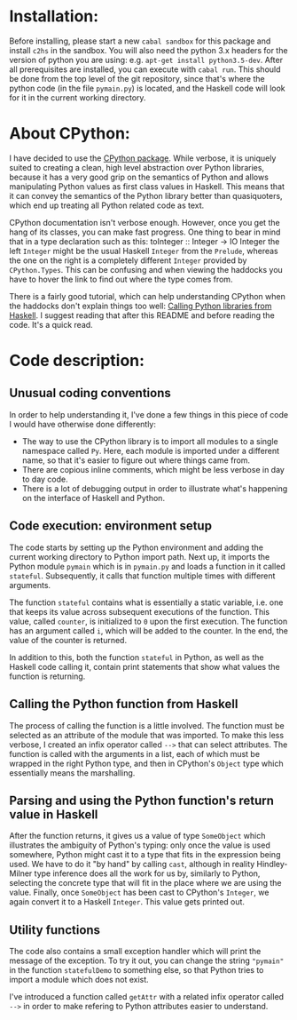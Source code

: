 # Installation:

Before installing, please start a new `cabal sandbox` for this package and
install `c2hs` in the sandbox. You will also need the python 3.x headers for
the version of python you are using: e.g. `apt-get install python3.5-dev`.
After all prerequisites are installed, you can execute with `cabal run`. This
should be done from the top level of the git repository, since that's where the
python code (in the file `pymain.py`) is located, and the Haskell code will
look for it in the current working directory.


# About CPython:

I have decided to use the [CPython
package](https://hackage.haskell.org/package/cpython). While verbose, it is
uniquely suited to creating a clean, high level abstraction over Python
libraries, because it has a very good grip on the semantics of Python and
allows manipulating Python values as first class values in Haskell. This means
that it can convey the semantics of the Python library better than
quasiquoters, which end up treating all Python related code as text.

CPython documentation isn't verbose enough. However, once you get the hang of
its classes, you can make fast progress. One thing to bear in mind that in a
type declaration such as this:
    toInteger :: Integer -> IO Integer
the left `Integer` might be the usual Haskell `Integer` from the `Prelude`,
whereas the one on the right is a completely different `Integer` provided by
`CPython.Types`. This can be confusing and when viewing the haddocks you have
to hover the link to find out where the type comes from.

There is a fairly good tutorial, which can help understanding CPython when the
haddocks don't explain things too well: [Calling Python libraries from
Haskell](https://john-millikin.com/articles/ride-the-snake/). I suggest reading
that after this README and before reading the code. It's a quick read.


# Code description:

## Unusual coding conventions

In order to help understanding it, I've done a few things in this piece of code
I would have otherwise done differently:

- The way to use the CPython library is to import all modules to a single
  namespace called `Py`. Here, each module is imported under a different name,
so that it's easier to figure out where things came from.
- There are copious inline comments, which might be less verbose in day to day
  code.
- There is a lot of debugging output in order to illustrate what's happening on
  the interface of Haskell and Python.

## Code execution: environment setup

The code starts by setting up the Python environment and adding the current
working directory to Python import path. Next up, it imports the Python module
`pymain` which is in `pymain.py` and loads a function in it called `stateful`.
Subsequently, it calls that function multiple times with different arguments.

The function `stateful` contains what is essentially a static variable, i.e.
one that keeps its value across subsequent executions of the function. This
value, called `counter`, is initialized to `0` upon the first execution. The
function has an argument called `i`, which will be added to the counter. In the
end, the value of the counter is returned.

In addition to this, both the function `stateful` in Python, as well as the
Haskell code calling it, contain print statements that show what values the
function is returning.

## Calling the Python function from Haskell

The process of calling the function is a little involved. The function must be
selected as an attribute of the module that was imported. To make this less
verbose, I created an infix operator called `-->` that can select attributes.
The function is called with the arguments in a list, each of which must be
wrapped in the right Python type, and then in CPython's `Object` type which
essentially means the marshalling.

## Parsing and using the Python function's return value in Haskell

After the function returns, it gives us a value of type `SomeObject` which
illustrates the ambiguity of Python's typing: only once the value is used
somewhere, Python might cast it to a type that fits in the expression being
used. We have to do it "by hand" by calling `cast`, although in reality
Hindley-Milner type inference does all the work for us by, similarly to Python,
selecting the concrete type that will fit in the place where we are using the
value. Finally, once `SomeObject` has been cast to CPython's `Integer`, we
again convert it to a Haskell `Integer`. This value gets printed out.

## Utility functions

The code also contains a small exception handler which will print the message
of the exception. To try it out, you can change the string `"pymain"` in the
function `statefulDemo` to something else, so that Python tries to import a
module which does not exist.

I've introduced a function called `getAttr` with a related infix operator
called `-->` in order to make refering to Python attributes easier to
understand.
